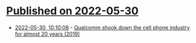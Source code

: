 # [Published on 2022-05-30](index.md)

* [2022-05-30, 10:10:08](https://news.ycombinator.com/item?id=31557324) - [Qualcomm shook down the cell phone industry for almost 20 years (2019)](https://arstechnica.com/tech-policy/2019/05/how-qualcomm-shook-down-the-cell-phone-industry-for-almost-20-years/)
